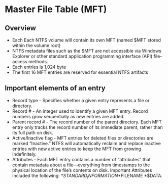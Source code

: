 # Master File Table \(MFT\)

## Overview
* Each Each NTFS volume will contain its own MFT (named $MFT stored within the volume root)
* NTFS metadata files such as the $MFT are not accessible via Windows Explorer or other standard application programming interface (API) file-access methods. 
* Each entries is 1,024 byte
* The first 16 MFT entries are reserved for essential NTFS artifacts

## Important elements of an entry
* Record type - Specifies whether a given entry represents a file or directory.
* Record # - An integer used to identify a given MFT entry. Record numbers grow sequentially as new entries are added.
* Parent record # - The record number of the parent directory. Each MFT entry only tracks the record number of its immediate parent, rather than its full path on disk. 
* Active/Inactive flag - MFT entries for deleted files or directories are marked “Inactive.” NTFS will automatically reclaim and replace inactive entries with new active entries to keep the MFT from growing indefinitely.
* Attributes - Each MFT entry contains a number of “attributes” that contain metadata about a file—everything from timestamps to the physical location of the file’s contents on disk. 
  Important Attributes included the following:
  *$STANDARD_INFORMATION
  *$FILENAME
  *$DATA.
